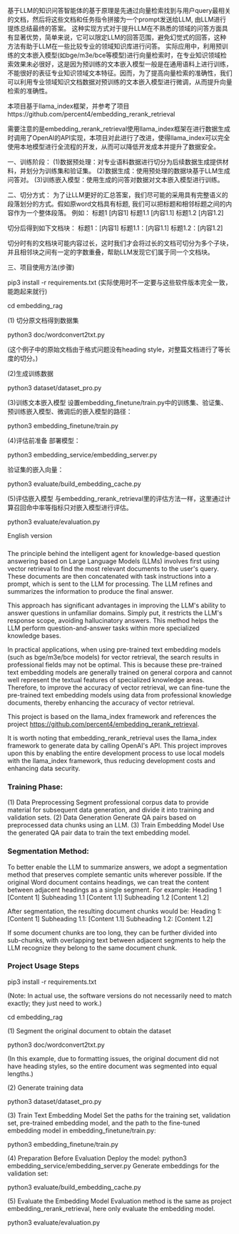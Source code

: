 
基于LLM的知识问答智能体的基于原理是先通过向量检索找到与用户query最相关的文档，然后将这些文档和任务指令拼接为一个prompt发送给LLM, 由LLM进行提炼总结最终的答案。
这种实现方式对于提升LLM在不熟悉的领域的问答方面具有显著优势，简单来说，它可以限定LLM的回答范围，避免幻觉式的回答，这种方法有助于LLM在一些比较专业的领域知识库进行问答。
实际应用中，利用预训练的文本嵌入模型(如bge/m3e/bce等模型)进行向量检索时，在专业知识领域检索效果未必很好，这是因为预训练的文本嵌入模型一般是在通用语料上进行训练，不能很好的表征专业知识领域文本特征。因而，为了提高向量检索的准确性，我们可以利用专业领域知识文档数据对预训练的文本嵌入模型进行微调，从而提升向量检索的准确性。

本项目基于llama_index框架，并参考了项目https://github.com/percent4/embedding_rerank_retrieval

需要注意的是embedding_rerank_retrieval使用llama_index框架在进行数据生成时调用了OpenAI的API实现，本项目对此进行了改进，使得llama_index可以完全使用本地模型进行全流程的开发，从而可以降低开发成本并提升了数据安全。

一、训练阶段：
(1)数据预处理：对专业语料数据进行切分为后续数据生成提供材料，并划分为训练集和验证集。
(2)数据生成：使用预处理的数据块基于LLM生成问答对。
(3)训练嵌入模型：使用生成的问答对数据对文本嵌入模型进行训练。

二、切分方式：
为了让LLM更好的汇总答案，我们尽可能的采用具有完整语义的段落划分的方式。假如原word文档具有标题, 我们可以把标题和相邻标题之间的内容作为一个整体段落。
例如：
标题1
[内容1]
标题1.1
[内容1.1]
标题1.2
[内容1.2]

切分后得到如下文档块：
标题1：[内容1]
标题1.1：[内容1.1]
标题1.2：[内容1.2]

切分时有的文档块可能内容过长，这时我们才会将过长的文档可切分为多个子块，并且相邻块之间有一定的字数重叠，帮助LLM发现它们属于同一个文档块。

三、项目使用方法(步骤)

pip3 install -r requirements.txt
(实际使用时不一定要与这些软件版本完全一致，能跑起来就行)

cd embedding_rag

(1) 切分原文档得到数据集

python3 doc/wordconvert2txt.py

(这个例子中的原始文档由于格式问题没有heading style，对整篇文档进行了等长度的切分。)

(2)生成训练数据

python3 dataset/dataset_pro.py

(3)训练文本嵌入模型
设置embedding_finetune/train.py中的训练集、验证集、预训练嵌入模型、微调后的嵌入模型的路径：

python3 embedding_finetune/train.py

(4)评估前准备
部署模型：

python3 embedding_service/embedding_server.py

验证集的嵌入向量：

python3 evaluate/build_embedding_cache.py

(5)评估嵌入模型
与embedding_rerank_retrieval里的评估方法一样，这里通过计算召回命中率等指标只对嵌入模型进行评估。

python3 evaluate/evaluation.py




English version 
### 
The principle behind the intelligent agent for knowledge-based question answering based on Large Language Models (LLMs) involves first using vector retrieval to find the most relevant documents to the user's query. These documents are then concatenated with task instructions into a prompt, which is sent to the LLM for processing. The LLM refines and summarizes the information to produce the final answer.

This approach has significant advantages in improving the LLM's ability to answer questions in unfamiliar domains. Simply put, it restricts the LLM's response scope, avoiding hallucinatory answers. This method helps the LLM perform question-and-answer tasks within more specialized knowledge bases.

In practical applications, when using pre-trained text embedding models (such as bge/m3e/bce models) for vector retrieval, the search results in professional fields may not be optimal. This is because these pre-trained text embedding models are generally trained on general corpora and cannot well represent the textual features of specialized knowledge areas. Therefore, to improve the accuracy of vector retrieval, we can fine-tune the pre-trained text embedding models using data from professional knowledge documents, thereby enhancing the accuracy of vector retrieval.

This project is based on the llama_index framework and references the project https://github.com/percent4/embedding_rerank_retrieval.

It is worth noting that embedding_rerank_retrieval uses the llama_index framework to generate data by calling OpenAI's API. This project improves upon this by enabling the entire development process to use local models with the llama_index framework, thus reducing development costs and enhancing data security.

### Training Phase:
(1) Data Preprocessing
Segment professional corpus data to provide material for subsequent data generation, and divide it into training and validation sets.
(2) Data Generation
Generate QA pairs based on preprocessed data chunks using an LLM.
(3) Train Embedding Model
Use the generated QA pair data to train the text embedding model.

### Segmentation Method:
To better enable the LLM to summarize answers, we adopt a segmentation method that preserves complete semantic units wherever possible. If the original Word document contains headings, we can treat the content between adjacent headings as a single segment.
For example:
Heading 1
[Content 1]
Subheading 1.1
[Content 1.1]
Subheading 1.2
[Content 1.2]

After segmentation, the resulting document chunks would be:
Heading 1: [Content 1]
Subheading 1.1: [Content 1.1]
Subheading 1.2: [Content 1.2]

If some document chunks are too long, they can be further divided into sub-chunks, with overlapping text between adjacent segments to help the LLM recognize they belong to the same document chunk.

### Project Usage Steps

pip3 install -r requirements.txt

(Note: In actual use, the software versions do not necessarily need to match exactly; they just need to work.)

cd embedding_rag

(1) Segment the original document to obtain the dataset

python3 doc/wordconvert2txt.py

(In this example, due to formatting issues, the original document did not have heading styles, so the entire document was segmented into equal lengths.)

(2) Generate training data

python3 dataset/dataset_pro.py

(3) Train Text Embedding Model
Set the paths for the training set, validation set, pre-trained embedding model, and the path to the fine-tuned embedding model in embedding_finetune/train.py:

python3 embedding_finetune/train.py

(4) Preparation Before Evaluation
Deploy the model: python3 embedding_service/embedding_server.py
Generate embeddings for the validation set:

python3 evaluate/build_embedding_cache.py

(5) Evaluate the Embedding Model
Evaluation method is the same as project embedding_rerank_retrieval, here only evaluate the embedding model.

python3 evaluate/evaluation.py

